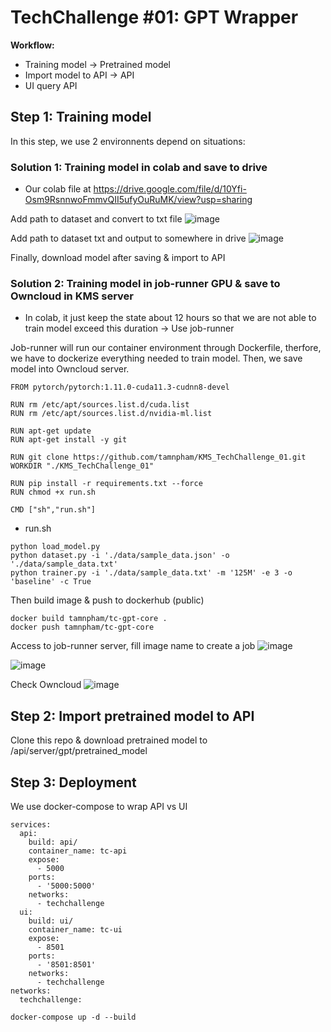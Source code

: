 # TechChallenge #01: GPT Wrapper

**Workflow:**
- Training model -> Pretrained model
- Import model to API -> API
- UI query API

## Step 1: Training model
In this step, we use 2 environnents depend on situations:

### Solution 1: Training model in colab and save to drive
- Our colab file at https://drive.google.com/file/d/10Yfi-Osm9RsnnwoFmmvQII5ufyOuRuMK/view?usp=sharing

Add path to dataset and convert to txt file
![image](https://user-images.githubusercontent.com/90249100/168620892-53818ef7-8787-4814-84f9-12d995c92447.png)

Add path to dataset txt and output to somewhere in drive
![image](https://user-images.githubusercontent.com/90249100/168622040-2619417c-cb25-44ea-9cec-b91cd47c26cc.png)

Finally, download model after saving & import to API

### Solution 2: Training model in job-runner GPU & save to Owncloud in KMS server 
- In colab, it just keep the state about 12 hours so that we are not able to train model exceed this duration -> Use job-runner

Job-runner will run our container environment through Dockerfile, therfore, we have to dockerize everything needed to train model. Then, we save model into Owncloud server.

```
FROM pytorch/pytorch:1.11.0-cuda11.3-cudnn8-devel

RUN rm /etc/apt/sources.list.d/cuda.list
RUN rm /etc/apt/sources.list.d/nvidia-ml.list

RUN apt-get update
RUN apt-get install -y git

RUN git clone https://github.com/tamnpham/KMS_TechChallenge_01.git
WORKDIR "./KMS_TechChallenge_01"

RUN pip install -r requirements.txt --force
RUN chmod +x run.sh

CMD ["sh","run.sh"]
```
- run.sh
```
python load_model.py
python dataset.py -i './data/sample_data.json' -o './data/sample_data.txt'
python trainer.py -i './data/sample_data.txt' -m '125M' -e 3 -o 'baseline' -c True
```
Then build image & push to dockerhub (public)
```
docker build tamnpham/tc-gpt-core .
docker push tamnpham/tc-gpt-core
```
Access to job-runner server, fill image name to create a job
![image](https://user-images.githubusercontent.com/90249100/168628783-5c268dab-d75e-41a2-ad6f-5f78996581ce.png)

![image](https://user-images.githubusercontent.com/90249100/168648512-39b95779-c84a-47d6-9f81-f9772e590022.png)

Check Owncloud
![image](https://user-images.githubusercontent.com/90249100/168648874-6dd94a01-8f95-41dd-9906-ea962736e83e.png)

## Step 2: Import pretrained model to API
Clone this repo & download pretrained model to /api/server/gpt/pretrained_model

## Step 3: Deployment
We use docker-compose to wrap API vs UI

```
services:
  api:
    build: api/
    container_name: tc-api
    expose:
      - 5000
    ports:
      - '5000:5000'
    networks:
      - techchallenge
  ui:
    build: ui/
    container_name: tc-ui
    expose:
      - 8501
    ports:
      - '8501:8501' 
    networks:
      - techchallenge
networks:
  techchallenge:
```

``` docker-compose up -d --build ```
